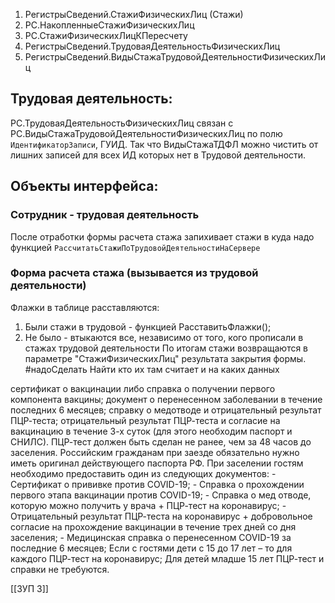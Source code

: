1. РегистрыСведений.СтажиФизическихЛиц (Стажи)
2. РС.НакопленныеСтажиФизическихЛиц
3. РС.СтажиФизическихЛицКПересчету
4. РегистрыСведений.ТрудоваяДеятельностьФизическихЛиц
5. РегистрыСведений.ВидыСтажаТрудовойДеятельностиФизическихЛиц

## Трудовая деятельность:
РС.ТрудоваяДеятельностьФизическихЛиц связан с РС.ВидыСтажаТрудовойДеятельностиФизическихЛиц по полю `ИдентификаторЗаписи`, ГУИД. Так что ВидыСтажаТДФЛ можно чистить от лишних записей для всех ИД которых нет в Трудовой деятельности.
## Объекты интерфейса:
### Сотрудник - трудовая деятельность

После отработки формы расчета стажа запихивает стажи в куда надо функцией `РассчитатьСтажиПоТрудовойДеятельностиНаСервере`

### Форма расчета стажа (вызывается из трудовой деятельности)

Флажки в таблице расставляются:
1. Были стажи в трудовой - функцией РасставитьФлажки();
2. Не было - втыкаются все, независимо от того, кого прописали в стажах трудовой деятельности
По итогам стажи возвращаются в параметре "СтажиФизическихЛиц" результата закрытия формы. #надоСделать Найти кто их там считает и на каких данных





сертификат о вакцинации либо справка о получении первого компонента
вакцины; 
документ о перенесенном заболевании в течение последних 6 месяцев; 
справку о медотводе и отрицательный результат ПЦР-теста;
отрицательный результат ПЦР-теста и согласие на вакцинацию в течение 3-х суток (для этого необходим паспорт и СНИЛС). 
ПЦР-тест должен быть сделан не ранее, чем за 48 часов до заселения. 
 Российским гражданам при заезде обязательно нужно иметь оригинал действующего паспорта РФ. 
 При заселении гостям необходимо предоставить один из следующих документов: - Сертификат о прививке против COVID-19; - Справка о прохождении первого этапа вакцинации против COVID-19; -
Справка о мед отводе, которую можно получить у врача + ПЦР-тест на коронавирус; - Отрицательный результат ПЦР-теста на коронавирус +
добровольное согласие на прохождение вакцинации в течение трех дней со дня заселения; - Медицинская справка о перенесенном COVID-19 за
последние 6 месяцев; Если с гостями дети с 15 до 17 лет – то для каждого ПЦР-тест на коронавирус; Для детей младше 15 лет ПЦР-тест и справки
не требуются.

[[ЗУП 3]]